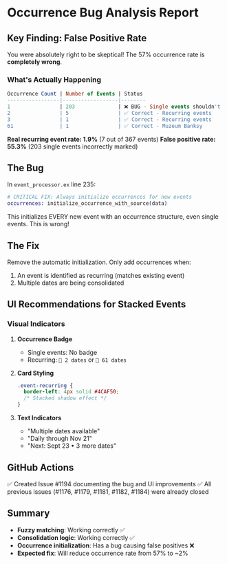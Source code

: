 # Occurrence Bug Analysis Report

## Key Finding: False Positive Rate

You were absolutely right to be skeptical! The 57% occurrence rate is **completely wrong**.

### What's Actually Happening

```sql
Occurrence Count | Number of Events | Status
-----------------|------------------|--------
1                | 203              | ❌ BUG - Single events shouldn't have occurrences
2                | 5                | ✅ Correct - Recurring events
3                | 1                | ✅ Correct - Recurring events
61               | 1                | ✅ Correct - Muzeum Banksy
```

**Real recurring event rate: 1.9%** (7 out of 367 events)
**False positive rate: 55.3%** (203 single events incorrectly marked)

## The Bug

In `event_processor.ex` line 235:
```elixir
# CRITICAL FIX: Always initialize occurrences for new events
occurrences: initialize_occurrence_with_source(data)
```

This initializes EVERY new event with an occurrence structure, even single events. This is wrong!

## The Fix

Remove the automatic initialization. Only add occurrences when:
1. An event is identified as recurring (matches existing event)
2. Multiple dates are being consolidated

## UI Recommendations for Stacked Events

### Visual Indicators

1. **Occurrence Badge**
   - Single events: No badge
   - Recurring: `📅 2 dates` or `📅 61 dates`

2. **Card Styling**
   ```css
   .event-recurring {
     border-left: 4px solid #4CAF50;
     /* Stacked shadow effect */
   }
   ```

3. **Text Indicators**
   - "Multiple dates available"
   - "Daily through Nov 21"
   - "Next: Sept 23 • 3 more dates"

## GitHub Actions

✅ Created Issue #1194 documenting the bug and UI improvements
✅ All previous issues (#1176, #1179, #1181, #1182, #1184) were already closed

## Summary

- **Fuzzy matching**: Working correctly ✅
- **Consolidation logic**: Working correctly ✅
- **Occurrence initialization**: Has a bug causing false positives ❌
- **Expected fix**: Will reduce occurrence rate from 57% to ~2%
